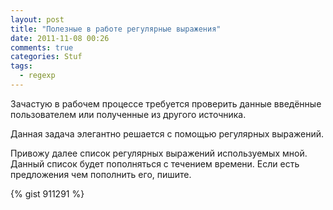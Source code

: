 ```yaml
---
layout: post
title: "Полезные в работе регулярные выражения"
date: 2011-11-08 00:26
comments: true
categories: Stuf
tags:
  - regexp
---
```

Зачастую в рабочем процессе требуется проверить данные введённые пользователем или полученные из другого источника.

Данная задача элегантно решается с помощью регулярных выражений.

<!-- more -->

Привожу далее список регулярных выражений используемых мной. Данный список будет пополняться с течением времени. Если есть предложения чем пополнить его, пишите.

{% gist 911291 %}
